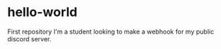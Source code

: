 # hello-world
First repository
I'm a student looking to make a webhook for my public discord server.
